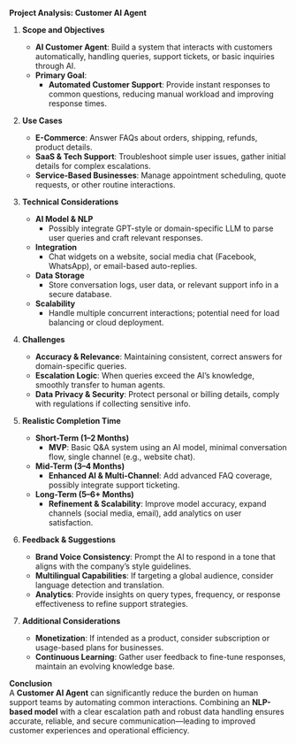 **Project Analysis: Customer AI Agent**

1. **Scope and Objectives**

   - **AI Customer Agent**: Build a system that interacts with customers automatically, handling queries, support tickets, or basic inquiries through AI.
   - **Primary Goal**:
     - **Automated Customer Support**: Provide instant responses to common questions, reducing manual workload and improving response times.

2. **Use Cases**

   - **E-Commerce**: Answer FAQs about orders, shipping, refunds, product details.
   - **SaaS & Tech Support**: Troubleshoot simple user issues, gather initial details for complex escalations.
   - **Service-Based Businesses**: Manage appointment scheduling, quote requests, or other routine interactions.

3. **Technical Considerations**

   - **AI Model & NLP**
     - Possibly integrate GPT-style or domain-specific LLM to parse user queries and craft relevant responses.
   - **Integration**
     - Chat widgets on a website, social media chat (Facebook, WhatsApp), or email-based auto-replies.
   - **Data Storage**
     - Store conversation logs, user data, or relevant support info in a secure database.
   - **Scalability**
     - Handle multiple concurrent interactions; potential need for load balancing or cloud deployment.

4. **Challenges**

   - **Accuracy & Relevance**: Maintaining consistent, correct answers for domain-specific queries.
   - **Escalation Logic**: When queries exceed the AI’s knowledge, smoothly transfer to human agents.
   - **Data Privacy & Security**: Protect personal or billing details, comply with regulations if collecting sensitive info.

5. **Realistic Completion Time**

   - **Short-Term (1–2 Months)**
     - **MVP**: Basic Q&A system using an AI model, minimal conversation flow, single channel (e.g., website chat).
   - **Mid-Term (3–4 Months)**
     - **Enhanced AI & Multi-Channel**: Add advanced FAQ coverage, possibly integrate support ticketing.
   - **Long-Term (5–6+ Months)**
     - **Refinement & Scalability**: Improve model accuracy, expand channels (social media, email), add analytics on user satisfaction.

6. **Feedback & Suggestions**

   - **Brand Voice Consistency**: Prompt the AI to respond in a tone that aligns with the company’s style guidelines.
   - **Multilingual Capabilities**: If targeting a global audience, consider language detection and translation.
   - **Analytics**: Provide insights on query types, frequency, or response effectiveness to refine support strategies.

7. **Additional Considerations**
   - **Monetization**: If intended as a product, consider subscription or usage-based plans for businesses.
   - **Continuous Learning**: Gather user feedback to fine-tune responses, maintain an evolving knowledge base.

**Conclusion**  
A **Customer AI Agent** can significantly reduce the burden on human support teams by automating common interactions. Combining an **NLP-based model** with a clear escalation path and robust data handling ensures accurate, reliable, and secure communication—leading to improved customer experiences and operational efficiency.
